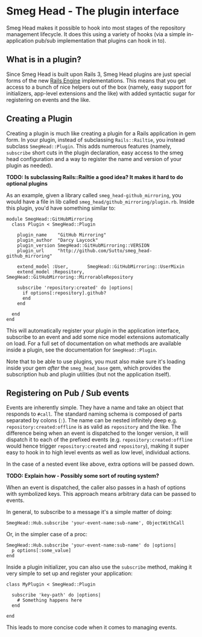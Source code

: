 # Smeg Head - The plugin interface

Smeg Head makes it possible to hook into most stages of the repository management lifecycle.
It does this using a variety of hooks (via a simple in-application pub/sub implementation that
plugins can hook in to).

## What is in a plugin?

Since Smeg Head is built upon Rails 3, Smeg Head plugins are just special forms of the new
[Rails Engine](#todo-link-here) implementations. This means that you get access to a bunch of nice helpers out of the
box (namely, easy support for initializers, app-level extensions and the like) with added syntactic
sugar for registering on events and the like.

## Creating a Plugin

Creating a plugin is much like creating a plugin for a Rails application in gem form. In your plugin,
instead of subclassing `Rails::Railtie`, you instead subclass `SmegHead::Plugin`. This adds numerous
features (namely, `subscribe` short cuts in the plugin declaration, easy access to the smeg head configuration
and a way to register the name and version of your plugin as needed).

**TODO: Is subclassing Rails::Railtie a good idea? It makes it hard to do optional plugins**

As an example, given a library called `smeg_head-github_mirroring`, you would have a file in lib called
`smeg_head/github_mirroring/plugin.rb`. Inside this plugin, you'd have something similar to:

    module SmegHead::GitHubMirroring
      class Plugin < SmegHead::Plugin
      
        plugin_name    "GitHub Mirroring"
        plugin_author  "Darcy Laycock"
        plugin_version SmegHead::GitHubMirroring::VERSION
        plugin_url     "http://github.com/Sutto/smeg_head-github_mirroring"
      
        extend_model :User,       SmegHead::GitHubMirroring::UserMixin
        extend_model :Repository, SmegHead::GitHubMirroring::MirrorableRepository
      
        subscribe 'repository:created' do |options|
          if options[:repository].github?
          end
        end
      
      end
    end
    
This will automatically register your plugin in the application interface, subscribe to an event
and add some nice model extensions automatically on load. For a full set of documentation on what
methods are available inside a plugin, see the documentation for `SmegHead::Plugin`.

Note that to be able to use plugins, you must also make sure it's loading inside your gem *after*
the `smeg_head_base` gem, which provides the subscription hub and plugin utilities (but not the
application itself).

## Registering on Pub / Sub events

Events are inherently simple. They have a name and take an object that responds to `#call`. The standard
naming schema is composed of parts separated by colons (`:`). The name can be nested infinitely deep e.g.
`repository:created:offline` is as valid as `repository` and the like. The difference being when an event
is dispatched to the longer version, it will dispatch it to each of the prefixed events (e.g. `repository:created:offline`
would hence trigger `repository:created` and `repository`), making it super easy to hook in to high level
events as well as low level, individual actions.

In the case of a nested event like above, extra options will be passed down.

**TODO: Explain how - Possibly some sort of routing system?**

When an event is dispatched, the caller also passes in a hash of options with symbolized keys. This approach
means arbitrary data can be passed to events.

In general, to subscribe to a message it's a simple matter of doing:

    SmegHead::Hub.subscribe 'your-event-name:sub-name', ObjectWithCall
    
Or, in the simpler case of a proc:

    SmegHead::Hub.subscribe 'your-event-name:sub-name' do |options|
      p options[:some_value]
    end
    
Inside a plugin initializer, you can also use the `subscribe` method, making it very simple to set up and
register your application:


    class MyPlugin < SmegHead::Plugin
      
      subscribe 'key-path' do |options|
        # Something happens here
      end
      
    end
    
This leads to more concise code when it comes to managing events.